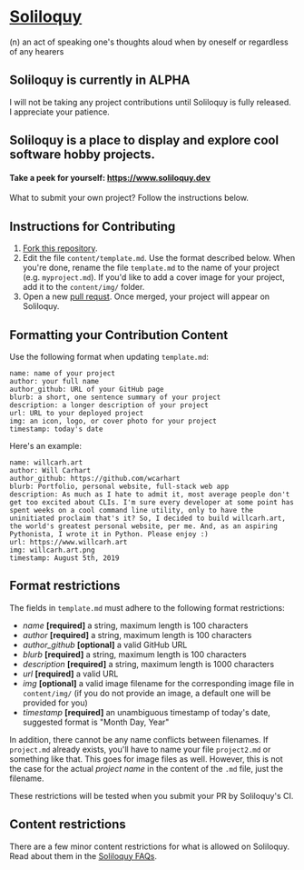 # [Soliloquy](https://www.soliloquy.dev)
(n) an act of speaking one's thoughts aloud when by oneself or regardless of any hearers

## Soliloquy is currently in ALPHA
I will not be taking any project contributions until Soliloquy is fully released. I appreciate your patience.

## Soliloquy is a place to display and explore cool software hobby projects.
#### Take a peek for yourself: https://www.soliloquy.dev
What to submit your own project? Follow the instructions below.

## Instructions for Contributing
1. [Fork this repository](https://help.github.com/en/articles/fork-a-repo).
2. Edit the file `content/template.md`. Use the format described below. When you're done, rename the file `template.md` to the name of your project (e.g. `myproject.md`). If you'd like to add a cover image for your project, add it to the `content/img/` folder. 
3. Open a new [pull requst](https://help.github.com/en/articles/creating-a-pull-request). Once merged, your project will appear on Soliloquy.

## Formatting your Contribution Content
Use the following format when updating `template.md`:
```
name: name of your project
author: your full name
author_github: URL of your GitHub page
blurb: a short, one sentence summary of your project
description: a longer description of your project
url: URL to your deployed project
img: an icon, logo, or cover photo for your project
timestamp: today's date
```
Here's an example:
```
name: willcarh.art
author: Will Carhart
author_github: https://github.com/wcarhart
blurb: Portfolio, personal website, full-stack web app
description: As much as I hate to admit it, most average people don't get too excited about CLIs. I'm sure every developer at some point has spent weeks on a cool command line utility, only to have the uninitiated proclaim that's it? So, I decided to build willcarh.art, the world's greatest personal website, per me. And, as an aspiring Pythonista, I wrote it in Python. Please enjoy :)
url: https://www.willcarh.art
img: willcarh.art.png
timestamp: August 5th, 2019
```

## Format restrictions
The fields in `template.md` must adhere to the following format restrictions:
* *name* **[required]** a string, maximum length is 100 characters
* *author* **[required]** a string, maximum length is 100 characters
* *author_github* **[optional]** a valid GitHub URL
* *blurb* **[required]** a string, maximum length is 100 characters
* *description* **[required]** a string, maximum length is 1000 characters
* *url* **[required]** a valid URL
* *img* **[optional]** a valid image filename for the corresponding image file in `content/img/` (if you do not provide an image, a default one will be provided for you)
* *timestamp* **[required]** an unambiguous timestamp of today's date, suggested format is "Month Day, Year"

In addition, there cannot be any name conflicts between filenames. If `project.md` already exists, you'll have to name your file `project2.md` or something like that. This goes for image files as well. However, this is not the case for the actual _project name_ in the content of the `.md` file, just the filename.

These restrictions will be tested when you submit your PR by Soliloquy's CI.

## Content restrictions
There are a few minor content restrictions for what is allowed on Soliloquy. Read about them in the [Soliloquy FAQs](https://www.soliloquy.dev/about).
